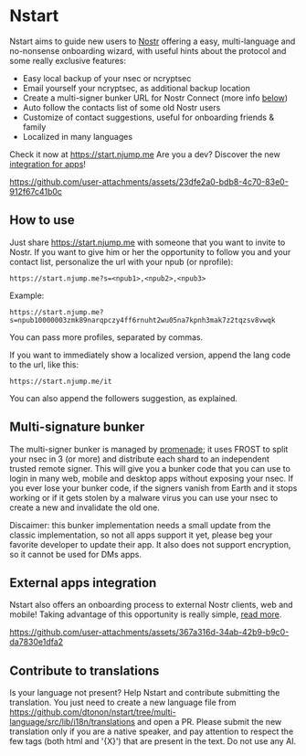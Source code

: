 # Nstart

Nstart aims to guide new users to [Nostr](https://njump.me) offering a easy, multi-language and no-nonsense onboarding wizard, with useful hints about the protocol and some really exclusive features:

- Easy local backup of your nsec or ncryptsec
- Email yourself your ncryptsec, as additional backup location
- Create a multi-signer bunker URL for Nostr Connect (more info [below](#multi-signature-bunker))
- Auto follow the contacts list of some old Nostr users
- Customize of contact suggestions, useful for onboarding friends & family
- Localized in many languages

Check it now at https://start.njump.me
Are you a dev? Discover the new [integration for apps](APPS-INTEGRATION.md)!

https://github.com/user-attachments/assets/23dfe2a0-bdb8-4c70-83e0-912f67c41b0c

## How to use

Just share https://start.njump.me with someone that you want to invite to Nostr.
If you want to give him or her the opportunity to follow you and your contact list, personalize the url with your npub (or nprofile):

```
https://start.njump.me?s=<npub1>,<npub2>,<npub3>
```

Example:

```
https://start.njump.me?s=npub10000003zmk89narqpczy4ff6rnuht2wu05na7kpnh3mak7z2tqzsv8vwqk
```

You can pass more profiles, separated by commas.

If you want to immediately show a localized version, append the lang code to the url, like this:

```
https://start.njump.me/it
```

You can also append the followers suggestion, as explained.

## Multi-signature bunker

The multi-signer bunker is managed by [promenade](https://git.fiatjaf.com/promenade); it uses FROST to split your nsec in 3 (or more) and distribute each shard to an independent trusted remote signer. This will give you a bunker code that you can use to login in many web, mobile and desktop apps without exposing your nsec. If you ever lose your bunker code, if the signers vanish from Earth and it stops working or if it gets stolen by a malware virus you can use your nsec to create a new and invalidate the old one.

Discaimer: this bunker implementation needs a small update from the classic implementation, so not all apps support it yet, please beg your favorite developer to update their app. It also does not support encryption, so it cannot be used for DMs apps.

## External apps integration

Nstart also offers an onboarding process to external Nostr clients, web and mobile! Taking advantage of this opportunity is really simple, [read more](APPS-INTEGRATION.md).

https://github.com/user-attachments/assets/367a316d-34ab-42b9-b9c0-da7830e1dfa2

## Contribute to translations

Is your language not present? Help Nstart and contribute submitting the translation. You just need to create a new language file from https://github.com/dtonon/nstart/tree/multi-language/src/lib/i18n/translations and open a PR.
Please submit the new translation only if you are a native speaker, and pay attention to respect the few tags (both html and '{X}') that are present in the text. Do not use any AI.
